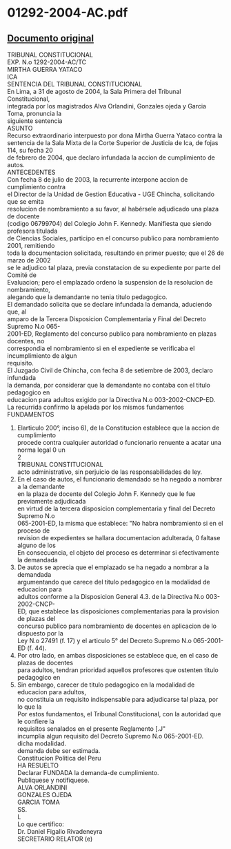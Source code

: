 
01292-2004-AC.pdf
=================
  
[Documento original](https://tc.gob.pe/jurisprudencia/2004/01292-2004-AC.pdf)  
---  
TRIBUNAL CONSTITUCIONAL  
EXP. N.o 1292-2004-AC/TC  
MIRTHA GUERRA YATACO  
ICA  
SENTENCIA DEL TRIBUNAL CONSTITUCIONAL  
En Lima, a 31 de agosto de 2004, la Sala Primera del Tribunal Constitucional,  
integrada por los magistrados Alva Orlandini, Gonzales ojeda y Garcia Toma, pronuncia la  
siguiente sentencia  
ASUNTO  
Recurso extraordinario interpuesto por dona Mirtha Guerra Yataco contra la  
sentencia de la Sala Mixta de la Corte Superior de Justicia de Ica, de fojas 114, su fecha 20  
de febrero de 2004, que declaro infundada la accion de cumplimiento de autos.  
ANTECEDENTES  
Con fecha 8 de julio de 2003, la recurrente interpone accion de cumplimiento contra  
el Director de la Unidad de Gestion Educativa - UGE Chincha, solicitando que se emita  
resolucion de nombramiento a su favor, al habérsele adjudicado una plaza de docente  
(codigo 06799704) del Colegio John F. Kennedy. Manifiesta que siendo profesora titulada  
de Ciencias Sociales, participo en el concurso publico para nombramiento 2001, remitiendo  
toda la documentacion solicitada, resultando en primer puesto; que el 26 de marzo de 2002  
se le adjudico tal plaza, previa constatacion de su expediente por parte del Comité de  
Evaluacion; pero el emplazado ordeno la suspension de la resolucion de nombramiento,  
alegando que la demandante no tenia titulo pedagogico.  
El demandado solicita que se declare infundada la demanda, aduciendo que, al  
amparo de la Tercera Disposicion Complementaria y Final del Decreto Supremo N.o 065-  
2001-ED, Reglamento del concurso publico para nombramiento en plazas docentes, no  
correspondia el nombramiento si en el expediente se verificaba el incumplimiento de algun  
requisito.  
El Juzgado Civil de Chincha, con fecha 8 de setiembre de 2003, declaro infundada  
la demanda, por considerar que la demandante no contaba con el titulo pedagogico en  
educacion para adultos exigido por la Directiva N.o 003-2002-CNCP-ED.  
La recurrida confirmo la apelada por los mismos fundamentos  
FUNDAMENTOS  
1. Elarticulo 200°, inciso 6), de la Constitucion establece que la accion de cumplimiento  
procede contra cualquier autoridad o funcionario renuente a acatar una norma legal 0 un  
2  
TRIBUNAL CONSTITUCIONAL  
acto administrativo, sin perjuicio de las responsabilidades de ley.  
2. En el caso de autos, el funcionario demandado se ha negado a nombrar a la demandante  
en la plaza de docente del Colegio John F. Kennedy que le fue previamente adjudicada  
en virtud de la tercera disposicion complementaria y final del Decreto Supremo N.o  
065-2001-ED, la misma que establece: "No habra nombramiento si en el proceso de  
revision de expedientes se hallara documentacion adulterada, 0 faltase alguno de los  
En consecuencia, el objeto del proceso es determinar si efectivamente la demandada  
3. De autos se aprecia que el emplazado se ha negado a nombrar a la demandada  
argumentando que carece del titulo pedagogico en la modalidad de educacion para  
adultos conforme a la Disposicion General 4.3. de la Directiva N.o 003-2002-CNCP-  
ED, que establece las disposiciones complementarias para la provision de plazas del  
concurso publico para nombramiento de docentes en aplicacion de lo dispuesto por la  
Ley N.o 27491 (f. 17) y el articulo 5° del Decreto Supremo N.o 065-2001-ED (f. 44).  
4. Por otro lado, en ambas disposiciones se establece que, en el caso de plazas de docentes  
para adultos, tendran prioridad aquellos profesores que ostenten titulo pedagogico en  
5. Sin embargo, carecer de titulo pedagogico en la modalidad de educacion para adultos,  
no constituia un requisito indispensable para adjudicarse tal plaza, por lo que la  
Por estos fundamentos, el Tribunal Constitucional, con la autoridad que le confiere la  
requisitos senalados en el presente Reglamento [.J"  
incumplia algun requisito del Decreto Supremo N.o 065-2001-ED.  
dicha modalidad.  
demanda debe ser estimada.  
Constitucion Politica del Peru  
HA RESUELTO  
Declarar FUNDADA la demanda-de cumplimiento.  
Publiquese y notifiquese.  
ALVA ORLANDINI  
GONZALES OJEDA  
GARCIA TOMA  
SS.  
L  
Lo que certifico:  
Dr. Daniel Figallo Rivadeneyra  
SECRETARIO RELATOR (e)